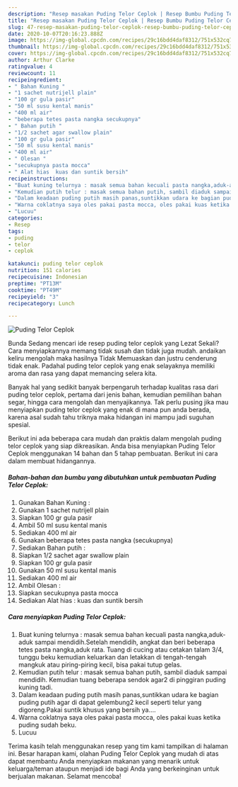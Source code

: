 ```yaml
---
description: "Resep masakan Puding Telor Ceplok | Resep Bumbu Puding Telor Ceplok Yang Enak Banget"
title: "Resep masakan Puding Telor Ceplok | Resep Bumbu Puding Telor Ceplok Yang Enak Banget"
slug: 47-resep-masakan-puding-telor-ceplok-resep-bumbu-puding-telor-ceplok-yang-enak-banget
date: 2020-10-07T20:16:23.888Z
image: https://img-global.cpcdn.com/recipes/29c16bdd4daf8312/751x532cq70/puding-telor-ceplok-foto-resep-utama.jpg
thumbnail: https://img-global.cpcdn.com/recipes/29c16bdd4daf8312/751x532cq70/puding-telor-ceplok-foto-resep-utama.jpg
cover: https://img-global.cpcdn.com/recipes/29c16bdd4daf8312/751x532cq70/puding-telor-ceplok-foto-resep-utama.jpg
author: Arthur Clarke
ratingvalue: 4
reviewcount: 11
recipeingredient:
- " Bahan Kuning "
- "1 sachet nutrijell plain"
- "100 gr gula pasir"
- "50 ml susu kental manis"
- "400 ml air"
- "beberapa tetes pasta nangka secukupnya"
- " Bahan putih "
- "1/2 sachet agar swallow plain"
- "100 gr gula pasir"
- "50 ml susu kental manis"
- "400 ml air"
- " Olesan "
- "secukupnya pasta mocca"
- " Alat hias  kuas dan suntik bersih"
recipeinstructions:
- "Buat kuning telurnya : masak semua bahan kecuali pasta nangka,aduk-aduk sampai mendidih.Setelah mendidih, angkat dan beri beberapa tetes pasta nangka,aduk rata. Tuang di cucing atau cetakan talam 3/4, tunggu beku kemudian keluarkan dan letakkan di tengah-tengah mangkuk atau piring-piring kecil, bisa pakai tutup gelas."
- "Kemudian putih telur : masak semua bahan putih, sambil diaduk sampai mendidih. Kemudian tuang beberapa sendok agar2 di pinggiran puding kuning tadi."
- "Dalam keadaan puding putih masih panas,suntikkan udara ke bagian puding putih agar di dapat gelembung2 kecil seperti telur yang digoreng.Pakai suntik khusus yang bersih ya...."
- "Warna coklatnya saya oles pakai pasta mocca, oles pakai kuas ketika puding sudah beku."
- "Lucuu"
categories:
- Resep
tags:
- puding
- telor
- ceplok

katakunci: puding telor ceplok 
nutrition: 151 calories
recipecuisine: Indonesian
preptime: "PT13M"
cooktime: "PT49M"
recipeyield: "3"
recipecategory: Lunch

---
```



![Puding Telor Ceplok](https://img-global.cpcdn.com/recipes/29c16bdd4daf8312/751x532cq70/puding-telor-ceplok-foto-resep-utama.jpg)

Bunda Sedang mencari ide resep puding telor ceplok yang Lezat Sekali? Cara menyiapkannya memang tidak susah dan tidak juga mudah. andaikan keliru mengolah maka hasilnya Tidak Memuaskan dan justru cenderung tidak enak. Padahal puding telor ceplok yang enak selayaknya memiliki aroma dan rasa yang dapat memancing selera kita.

Banyak hal yang sedikit banyak berpengaruh terhadap kualitas rasa dari puding telor ceplok, pertama dari jenis bahan, kemudian pemilihan bahan segar, hingga cara mengolah dan menyajikannya. Tak perlu pusing jika mau menyiapkan puding telor ceplok yang enak di mana pun anda berada, karena asal sudah tahu triknya maka hidangan ini mampu jadi suguhan spesial.




Berikut ini ada beberapa cara mudah dan praktis dalam mengolah puding telor ceplok yang siap dikreasikan. Anda bisa menyiapkan Puding Telor Ceplok menggunakan 14 bahan dan 5 tahap pembuatan. Berikut ini cara dalam membuat hidangannya.

<!--inarticleads1-->

##### Bahan-bahan dan bumbu yang dibutuhkan untuk pembuatan Puding Telor Ceplok:

1. Gunakan  Bahan Kuning :
1. Gunakan 1 sachet nutrijell plain
1. Siapkan 100 gr gula pasir
1. Ambil 50 ml susu kental manis
1. Sediakan 400 ml air
1. Gunakan beberapa tetes pasta nangka (secukupnya)
1. Sediakan  Bahan putih :
1. Siapkan 1/2 sachet agar swallow plain
1. Siapkan 100 gr gula pasir
1. Gunakan 50 ml susu kental manis
1. Sediakan 400 ml air
1. Ambil  Olesan :
1. Siapkan secukupnya pasta mocca
1. Sediakan  Alat hias : kuas dan suntik bersih




<!--inarticleads2-->

##### Cara menyiapkan Puding Telor Ceplok:

1. Buat kuning telurnya : masak semua bahan kecuali pasta nangka,aduk-aduk sampai mendidih.Setelah mendidih, angkat dan beri beberapa tetes pasta nangka,aduk rata. Tuang di cucing atau cetakan talam 3/4, tunggu beku kemudian keluarkan dan letakkan di tengah-tengah mangkuk atau piring-piring kecil, bisa pakai tutup gelas.
1. Kemudian putih telur : masak semua bahan putih, sambil diaduk sampai mendidih. Kemudian tuang beberapa sendok agar2 di pinggiran puding kuning tadi.
1. Dalam keadaan puding putih masih panas,suntikkan udara ke bagian puding putih agar di dapat gelembung2 kecil seperti telur yang digoreng.Pakai suntik khusus yang bersih ya....
1. Warna coklatnya saya oles pakai pasta mocca, oles pakai kuas ketika puding sudah beku.
1. Lucuu




Terima kasih telah menggunakan resep yang tim kami tampilkan di halaman ini. Besar harapan kami, olahan Puding Telor Ceplok yang mudah di atas dapat membantu Anda menyiapkan makanan yang menarik untuk keluarga/teman ataupun menjadi ide bagi Anda yang berkeinginan untuk berjualan makanan. Selamat mencoba!
